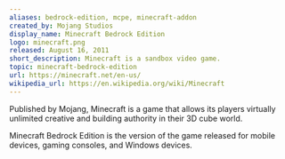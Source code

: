 ```yaml
---
aliases: bedrock-edition, mcpe, minecraft-addon
created_by: Mojang Studios
display_name: Minecraft Bedrock Edition
logo: minecraft.png
released: August 16, 2011
short_description: Minecraft is a sandbox video game.
topic: minecraft-bedrock-edition
url: https://minecraft.net/en-us/
wikipedia_url: https://en.wikipedia.org/wiki/Minecraft
---
```

Published by Mojang, Minecraft is a game that allows its players virtually unlimited creative and building authority in their 3D cube world.

Minecraft Bedrock Edition is the version of the game released for mobile devices, gaming consoles, and Windows devices.